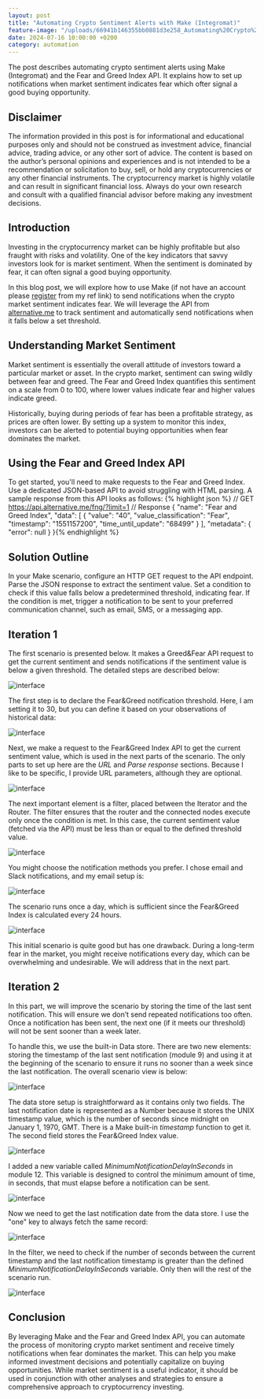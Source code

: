 ```yaml
---
layout: post
title: "Automating Crypto Sentiment Alerts with Make (Integromat)"
feature-image: "/uploads/66941b146355bb0881d3e258_Automating%20Crypto%20Sentiment%20Alerts%20with%20Make%20(Integromat).jpg"
date: 2024-07-16 10:00:00 +0200
category: automation
---
```

The post describes automating crypto sentiment alerts using Make (Integromat) and the Fear and Greed Index API. It explains how to set up notifications when market sentiment indicates fear which ofter signal a good buying opportunity.

## Disclaimer
The information provided in this post is for informational and educational purposes only and should
not be construed as investment advice, financial advice, trading advice, or any other sort of
advice. The content is based on the author’s personal opinions and experiences and is not intended
to be a recommendation or solicitation to buy, sell, or hold any cryptocurrencies or any other
financial instruments. The cryptocurrency market is highly volatile and can result in significant
financial loss. Always do your own research and consult with a qualified financial advisor before
making any investment decisions.
 
## Introduction
Investing in the cryptocurrency market can be highly profitable but also fraught with risks and
volatility. One of the key indicators that savvy investors look for is market sentiment. When the
sentiment is dominated by fear, it can often signal a good buying opportunity.

In this blog post, we will explore how to use Make (if not have an account please [register](https://www.make.com/en/register?pc=kkisiele) from my ref link) to send
notifications when the crypto market sentiment indicates fear. We will leverage the API from [alternative.me](https://alternative.me/crypto/fear-and-greed-index/) to track sentiment and automatically send notifications when it falls below a set threshold.
## Understanding Market Sentiment
Market sentiment is essentially the overall attitude of investors toward a particular market or
asset. In the crypto market, sentiment can swing wildly between fear and greed. The Fear and Greed
Index quantifies this sentiment on a scale from 0 to 100, where lower values indicate fear and
higher values indicate greed.

Historically, buying during periods of fear has been a profitable strategy, as prices are often lower.
By setting up a system to monitor this index, investors can be alerted to potential buying opportunities when fear dominates the market.

## Using the Fear and Greed Index API
To get started, you'll need to make requests to the Fear and Greed Index. Use a dedicated
JSON-based API to avoid struggling with HTML parsing. A sample response from this API looks as
follows:
{% highlight json %}
// GET https://api.alternative.me/fng/?limit=1
// Response
{
	"name": "Fear and Greed Index",
	"data": [
		{
			"value": "40",
			"value_classification": "Fear",
			"timestamp": "1551157200",
			"time_until_update": "68499"
		}
	],
	"metadata": {
		"error": null
	}
}{% endhighlight %}    
## Solution Outline
In your Make scenario, configure an HTTP GET request to the API endpoint. Parse the JSON response to
extract the sentiment value. Set a condition to check if this value falls below a predetermined
threshold, indicating fear. If the condition is met, trigger a notification to be sent to your
preferred communication channel, such as email, SMS, or a messaging app.
## Iteration 1
The first scenario is presented below. It makes a Greed&Fear API request to get the current
sentiment and sends notifications if the sentiment value is below a given threshold. The detailed
steps are described below:

![interface](/uploads/it1.1.png)

The first step is to declare the Fear&Greed notification threshold. Here, I am setting it to
30, but you can define it based on your observations of historical data:

![interface](/uploads/6693faa4aa83e5de2ed29fdf_it1.2.png)

Next, we make a request to the Fear&Greed Index API to get the current sentiment value, which
is used in the next parts of the scenario. The only parts to set up here are the <em>URL</em> and
<em>Parse response</em> sections. Because I like to be specific, I provide URL parameters, although
they are optional.

![interface](/uploads/6693fc6d40d3d6d8463f9738_it1.3.png)

The next important element is a filter, placed between the Iterator and the Router. The filter
ensures that the router and the connected nodes execute only once the condition is met. In this
case, the current sentiment value (fetched via the API) must be less than or equal to the defined
threshold value.

![interface](/uploads/6693fc7b4a1b7b5226e37fde_it1.4.png)

You might choose the notification methods you prefer. I chose email and Slack notifications, and my
email setup is:

![interface](/uploads/6693fc844734f1b0a2d8efd7_it1.5.png)

The scenario runs once a day, which is sufficient since the Fear&Greed Index is calculated every 24 hours.

![interface](/uploads/6693fc9056691536d5797ea2_it1.6.png)

This initial scenario is quite good but has one drawback. During a long-term fear in the market, you
might receive notifications every day, which can be overwhelming and undesirable. We will address
that in the next part.

## Iteration 2
In this part, we will improve the scenario by storing the time of the last sent notification. This
will ensure we don’t send repeated notifications too often. Once a notification has been sent, the
next one (if it meets our threshold) will not be sent sooner than a week later.

To handle this, we use the built-in Data store. There are two new elements: storing the timestamp of
the last sent notification (module 9) and using it at the beginning of the scenario to ensure it
runs no sooner than a week since the last notification. The overall scenario view is below:

![interface](/uploads/6693fce7dcb28a776ae0e3f3_1.png)

The data store setup is straightforward as it contains only two fields. The last notification date is
represented as a Number because it stores the UNIX timestamp value, which is the number of seconds
since midnight on January 1, 1970, GMT. There is a Make built-in <em>timestamp</em> function to get
it. The second field stores the Fear&Greed Index value.

![interface](/uploads/6693fcf2a6a869ad7e31a3b3_2.png)

I added a new variable called <em>MinimumNotificationDelayInSeconds</em> in module 12. This variable
is designed to control the minimum amount of time, in seconds, that must elapse before a
notification can be sent.

![interface](/uploads/6693fcfe48004a4fe08e7289_3.png)

Now we need to get the last notification date from the data store. I use the &quot;one&quot; key to
always fetch the same record:

![interface](/uploads/693fd099bdd0ca2bf1d5125_4.png)

In the filter, we need to check if the number of seconds between the current timestamp and the last
notification timestamp is greater than the defined <em>MinimumNotificationDelayInSeconds</em>
variable. Only then will the rest of the scenario run.

![interface](/uploads/6693fd13fc2a063fdea56325_5.png)

## Conclusion
By leveraging Make and the Fear and Greed Index API, you can automate the process of monitoring
crypto market sentiment and receive timely notifications when fear dominates the market. This can
help you make informed investment decisions and potentially capitalize on buying opportunities.
While market sentiment is a useful indicator, it should be used in conjunction with other analyses
and strategies to ensure a comprehensive approach to cryptocurrency investing.
